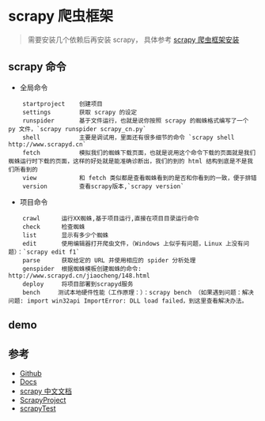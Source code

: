 # scrapy 爬虫框架

>需要安装几个依赖后再安装 scrapy， 具体参考 [scrapy 爬虫框架安装](https://github.com/fairyly/python/blob/master/python3%20%E7%88%AC%E8%99%AB%E5%BC%80%E5%8F%91%E5%AE%9E%E6%88%98%EF%BC%88book%EF%BC%89.md#7%E7%88%AC%E8%99%AB%E6%A1%86%E6%9E%B6)

## scrapy 命令

- 全局命令
```
    startproject    创建项目
    settings        获取 scrapy 的设定
    runspider       基于文件运行，也就是说你按照 scrapy 的蜘蛛格式编写了一个 py 文件，`scrapy runspider scrapy_cn.py`
    shell           主要是调试用，里面还有很多细节的命令 `scrapy shell http://www.scrapyd.cn`
    fetch           模拟我们的蜘蛛下载页面，也就是说用这个命令下载的页面就是我们蜘蛛运行时下载的页面，这样的好处就是能准确诊断出，我们的到的 html 结构到底是不是我们所看到的
    view            和 fetch 类似都是查看蜘蛛看到的是否和你看到的一致，便于排错
    version         查看scrapy版本,`scrapy version`
```

- 项目命令 
```
    crawl      运行XX蜘蛛,基于项目运行,直接在项目目录运行命令
    check      检查蜘蛛
    list       显示有多少个蜘蛛
    edit       使用编辑器打开爬虫文件，（Windows 上似乎有问题，Linux 上没有问题）：`scrapy edit f1`
    parse      获取给定的 URL 并使用相应的 spider 分析处理
    genspider  根据蜘蛛模板创建蜘蛛的命令: http://www.scrapyd.cn/jiaocheng/148.html
    deploy     将项目部署到scrapyd服务
    bench     测试本地硬件性能（工作原理：）：scrapy bench （如果遇到问题：解决问题: import win32api ImportError: DLL load failed，到这里查看解决办法。
```

## demo 





## 参考
- [Github](https://github.com/scrapy/scrapy/)
- [Docs](https://doc.scrapy.org/en/latest/intro/tutorial.html)
- [scrapy 中文文档](http://www.scrapyd.cn/doc/181.html)
- [ScrapyProject](https://github.com/cuanboy/ScrapyProject)
- [scrapyTest](https://github.com/cuanboy/scrapyTest)
